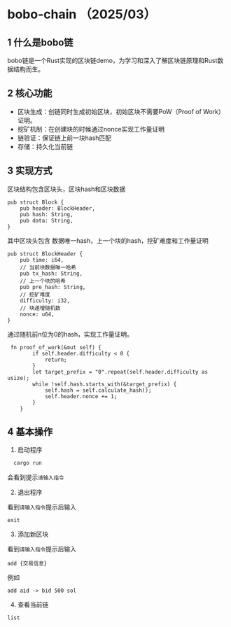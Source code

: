 # bobo-chain （2025/03）

## 1 什么是bobo链

bobo链是一个Rust实现的区块链demo，为学习和深入了解区块链原理和Rust数据结构而生。

## 2 核心功能

- 区块生成：创链同时生成初始区块，初始区块不需要PoW（Proof of Work）证明。
- 挖矿机制：在创建块的时候通过nonce实现工作量证明
- 链验证：保证链上前一块hash匹配
- 存储：持久化当前链

## 3 实现方式

区块结构包含区块头，区块hash和区块数据

```
pub struct Block {
    pub header: BlockHeader,
    pub hash: String,
    pub data: String,
}
```

其中区块头包含 数据唯一hash，上一个块的hash，挖矿难度和工作量证明

```
pub struct BlockHeader {
    pub time: i64,
    // 当前块数据唯一哈希
    pub tx_hash: String,
    // 上一个块的哈希
    pub pre_hash: String,
    // 挖矿难度
    difficulty: i32,
    // 块递增随机数
    nonce: u64,
}
```

通过随机前n位为0的hash，实现工作量证明。

```
 fn proof_of_work(&mut self) {
        if self.header.difficulty < 0 {
            return;
        }
        let target_prefix = "0".repeat(self.header.difficulty as usize);
        while !self.hash.starts_with(&target_prefix) {
            self.hash = self.calculate_hash();
            self.header.nonce += 1;
        }
    }
```

## 4 基本操作

1. 启动程序

```bash
  cargo run
```
会看到提示`请输入指令`

2. 退出程序

看到`请输入指令`提示后输入

```
exit
```

3. 添加新区块

看到`请输入指令`提示后输入
```
add {交易信息}
```
例如
```
add aid -> bid 500 sol
```

4. 查看当前链

```
list
```